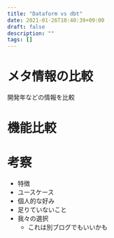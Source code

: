 ```yaml
---
title: "Dataform vs dbt"
date: 2021-01-26T10:40:39+09:00
draft: false
description: ""
tags: []
---
```


# メタ情報の比較

開発年などの情報を比較

# 機能比較



# 考察

* 特徴
* ユースケース
* 個人的な好み
* 足りていないこと
* 我々の選択
  * これは別ブログでもいいかも